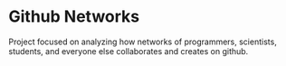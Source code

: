 # Github Networks

Project focused on analyzing how networks of programmers, scientists, students, and everyone else collaborates and creates on github.
